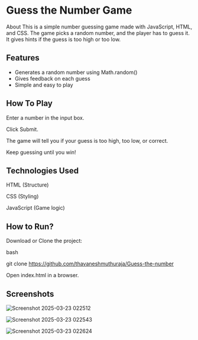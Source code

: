 
# Guess the Number Game

About
This is a simple number guessing game made with JavaScript, HTML, and CSS. The game picks a random number, and the player has to guess it. It gives hints if the guess is too high or too low.


## Features

- Generates a random number using Math.random()
- Gives feedback on each guess
- Simple and easy to play



## How To Play

Enter a number in the input box.

Click Submit.

The game will tell you if your guess is too high, too low, or correct.

Keep guessing until you win!
##  Technologies Used


HTML (Structure)

CSS (Styling)

JavaScript (Game logic)
## How to Run?

Download or Clone the project:

bash


git clone <https://github.com/thavaneshmuthuraja/Guess-the-number>


Open index.html in a browser.
## Screenshots

![Screenshot 2025-03-23 022512](https://github.com/user-attachments/assets/d8f04596-9589-4188-9130-c282f2a8695c)


![Screenshot 2025-03-23 022543](https://github.com/user-attachments/assets/ec3b3261-149c-4588-8bc9-3fc5d5857da8)


![Screenshot 2025-03-23 022624](https://github.com/user-attachments/assets/84234e80-3b6d-4567-accc-7a2d63c4fd68)

